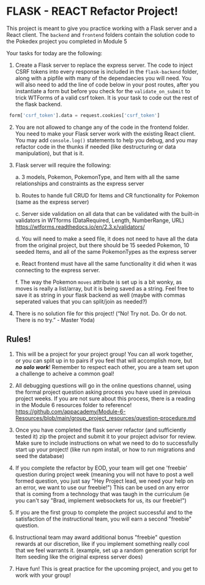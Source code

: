 # FLASK - REACT Refactor Project!

This project is meant to give you practice working with a Flask server and a React client.  The `backend` and `frontend` folders contain the solution code to the Pokedex project you completed in Module 5

Your tasks for today are the following:

1. Create a Flask server to replace the express server.  The code to inject CSRF tokens into every response is included in the `flask-backend` folder, along with a pipfile with many of the dependaecies you will need. You will also need to add the line of code below in your post routes, after you instantiate a form but before you check for the `validate_on_submit` to trick WTForms of a valid csrf token. It is your task to code out the rest of the flask backend.
```python
 form['csrf_token'].data = request.cookies['csrf_token']
```


2. You are not allowed to change any of the code in the frontend folder.  You need to make your Flask server work with the existing React client.  You may add `console.log()` statements to help you debug, and you may refactor code in the thunks if needed (like destructuring or data manipulation), but that is it.

3. Flask server will require the following:

    a. 3 models, Pokemon, PokemonType, and Item with all the same relationships and constraints as the express server

    b. Routes to hande full CRUD for Items and CR functionality for Pokemon (same as the express server)

    c. Server side validation on all data that can be validated with the built-in validators in WTforms (DataRequired, Length, NumberRange, URL) https://wtforms.readthedocs.io/en/2.3.x/validators/

    d. You will need to make a seed file, it does not need to have all the data from the original project, but there should be 15 seeded Pokemon, 10 seeded Items, and all of the same PokemonTypes as the express server

    e. React frontend must have all the same functionality it did when it was connecting to the express server.

    f. The way the Pokemon `moves` attribute is set up is a bit wonky, as moves is really a list/array, but it is being saved as a string. Feel free to save it as string in your flask backend as well (maybe with commas seperated values that you can split/join as needed?)

4. There is no solution file for this project!  (“No! Try not. Do. Or do not. There is no try.” - Master Yoda)


## Rules!

1. This will be a project for your project group!  You can all work together, or you can split up in to pairs if you feel that will accomplish more, but ***no solo work***!  Remember to respect each other, you are a team set upon a challenge to acheive a common goal!

2. All debugging questions will go in the online questions channel, using the formal project question asking process you have used in previous project weeks.  If you are not sure about this process, there is a reading in the Module 6 resources folder to reference!  https://github.com/appacademy/Module-6-Resources/blob/main/group_project_resources/question-procedure.md

3. Once you have completed the flask server refactor (and sufficiently tested it) zip the project and submit it to your project advisor for review.  Make sure to include instructions on what we need to do to successfully start up your project!  (like run npm install, or how to run migrations and seed the database)

4. If you complete the refactor by EOD, your team will get one 'freebie' question during project week (meaning you will not have to post a well formed question, you just say "Hey Project lead, we need your help on an error, we want to use our freebie!") This can be used on any error that is coming from a technology that was taugh in the curriculum (ie you can't say "Brad, implement websockets for us, its our freebie!")

5. If you are the first group to complete the project successful and to the satisfaction of the instructional team, you will earn a second "freebie" question.

6. Instructional team may award additional bonus "freebie" question rewards at our discretion, like if you implement something really cool that we feel warrants it.  (example, set up a random generation script for Item seeding like the original express server does)

7. Have fun!  This is great practice for the upcoming project, and you get to work with your group!
